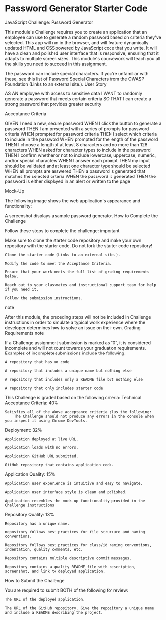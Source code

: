 # Password Generator Starter Code

JavaScript Challenge: Password Generator

This module's Challenge requires you to create an application that an employee can use to generate a random password based on criteria they've selected. This app will run in the browser, and will feature dynamically updated HTML and CSS powered by JavaScript code that you write. It will have a clean and polished user interface that is responsive, ensuring that it adapts to multiple screen sizes. This module's coursework will teach you all the skills you need to succeed in this assignment.

The password can include special characters. If you're unfamiliar with these, see this list of Password Special Characters from the OWASP Foundation (Links to an external site.).
User Story

AS AN employee with access to sensitive data
I WANT to randomly generate a password that meets certain criteria
SO THAT I can create a strong password that provides greater security

Acceptance Criteria

GIVEN I need a new, secure password
WHEN I click the button to generate a password
THEN I am presented with a series of prompts for password criteria
WHEN prompted for password criteria
THEN I select which criteria to include in the password
WHEN prompted for the length of the password
THEN I choose a length of at least 8 characters and no more than 128 characters
WHEN asked for character types to include in the password
THEN I confirm whether or not to include lowercase, uppercase, numeric, and/or special characters
WHEN I answer each prompt
THEN my input should be validated and at least one character type should be selected
WHEN all prompts are answered
THEN a password is generated that matches the selected criteria
WHEN the password is generated
THEN the password is either displayed in an alert or written to the page

Mock-Up

The following image shows the web application's appearance and functionality:

A screenshot displays a sample password generator.
How to Complete the Challenge

Follow these steps to complete the challenge:
important

Make sure to clone the starter code repository and make your own repository with the starter code. Do not fork the starter code repository!

    Clone the starter code (Links to an external site.).

    Modify the code to meet the Acceptance Criteria.

    Ensure that your work meets the full list of grading requirements below.

    Reach out to your classmates and instructional support team for help if you need it.

    Follow the submission instructions.

note

After this module, the preceding steps will not be included in Challenge instructions in order to simulate a typical work experience where the developer determines how to solve an issue on their own.
Grading Requirements
note

If a Challenge assignment submission is marked as “0”, it is considered incomplete and will not count towards your graduation requirements. Examples of incomplete submissions include the following:

    A repository that has no code

    A repository that includes a unique name but nothing else

    A repository that includes only a README file but nothing else

    A repository that only includes starter code

This Challenge is graded based on the following criteria:
Technical Acceptance Criteria: 40%

    Satisfies all of the above acceptance criteria plus the following:
        The Challenge should not produce any errors in the console when you inspect it using Chrome DevTools.

Deployment: 32%

    Application deployed at live URL.

    Application loads with no errors.

    Application GitHub URL submitted.

    GitHub repository that contains application code.

Application Quality: 15%

    Application user experience is intuitive and easy to navigate.

    Application user interface style is clean and polished.

    Application resembles the mock-up functionality provided in the Challenge instructions.

Repository Quality: 13%

    Repository has a unique name.

    Repository follows best practices for file structure and naming conventions.

    Repository follows best practices for class/id naming conventions, indentation, quality comments, etc.

    Repository contains multiple descriptive commit messages.

    Repository contains a quality README file with description, screenshot, and link to deployed application.

How to Submit the Challenge

You are required to submit BOTH of the following for review:

    The URL of the deployed application.

    The URL of the GitHub repository. Give the repository a unique name and include a README describing the project.

